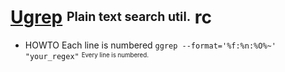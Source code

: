 # [Ugrep][ug] <sup><sub>Plain text search util.</sub></sup> rc

[ug]: https://github.com/genivia/ugrep

* HOWTO Each line is numbered `ggrep --format='%f:%n:%O%~' "your_regex"` <sup><sub>Every line is numbered.</sub></sup>
